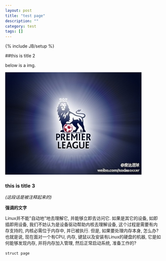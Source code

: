 ```yaml
---
layout: post
title: "test page"
description: ""
category: test
tags: []
---
```

{% include JB/setup %}

##this is title 2

below is a img.

![tst](/image/test.jpg "this is a test img")

### this is title 3

*(这段话是被注释起来的)*

**强调的文字**

Linux并不能"自动地"地去理解它, 并能够立即去访问它. 如果是其它的设备, 如即插即用设备, 我们不妨认为是设备驱动帮助内核去理解设备, 这个过程是需要有内存支持的, 内核必需位于内存中, 并已被执行. 但是, 如果要处理内存本身, 怎么办? 也就是说, 现在面对一个有CPU, 内存, 键鼠以及安装有Linux的硬盘的机器, 它是如何能够发现内存, 并将内存加入管理, 然后正常启动系统, 准备工作的?

`struct page`


